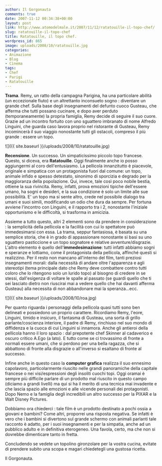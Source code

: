 ```yaml
---
author: Il Gorgonauta
comments: true
date: 2007-11-12 00:34:38+00:00
layout: post
link: http://www.atomodelmale.it/2007/11/12/ratatouille-il-topo-chef/
slug: ratatouille-il-topo-chef
title: Ratatouille, il topo chef.
wordpress_id: 865
image: uploads/2008/10/ratatouille.jpg
categories:
- Animazione
- Blog
- Cinema
tags:
- Chef
- Parigi
- Ratatouille
---
```


**Trama**. Remy, un ratto della campagna Parigina, ha una particolare abilità (un eccezionale fiuto) e un altrettanto inconsueto sogno : diventare un grande chef. Sulla base degli insegnamenti del defunto cuoco Gusteau, che afferma che tutti possano cucinare, e dopo aver perduto (temporaneamente) la propria famiglia, Remy decide di seguire il suo cuore. Grazie ad  un incontro fortuito con uno sguattero imbranato di nome Alfredo Linguini, che guarda caso lavora proprio nel ristorante di Gusteau, Remy incomincerà il suo viaggio nonostante tutti gli ostacoli, compreso il più grande : essere un topo.

![]({{ site.baseurl }}/uploads/2008/10/ratatouille.jpg)

**Recensione**. Un successo. Un simpaticissimo piccolo topo francese. Questo, si diceva, era **Ratatouille**. Oggi finalmente anche io posso aggiungermi al coro dell'entusiasmo. La pellicola innanzitutto è piacevole, originale e simpatica con un protagonista fuori dal comune: un topo, animale infido e spesso detestato, sinonimo di sporcizia e degrado per la maggioranza della popolazione. Qui, invece, tale così poco nobile bestia, ottiene la sua rivincita. Remy, infatti, prova emozioni tipiche dell'essere umano, ha sogni e desideri, e la sua condizione è solo un limite alle sue possibilità. E' un topo ma si sente altro, crede nel possibile dialogo tra umani e suoi simili, modificando un odio che dura da sempre. Per fortuna avviene l'incontro con Linguini, e il rapporto tra i 2, nonostante l'iniziale opportunismo e le difficoltà, si trasforma in amicizia.

Assieme a tutto questo, altri 2 elementi sono da prendere in considerazione : la semplicità della pellicola e la facilità con cui lo spettatore può immedesimarsi con essa. La trama, seppur fantasiosa, è basata su una semplice storia, che è in grado di appassionare nonostante si basi su uno sguattero pasticcione e un topo sognatore e relative avventure/disgrazie. L'altro elemento è quello dell'**immedesimazione**: tutti infatti abbiamo sogni e speranze e lottiamo, come il protagonista della pellicola, affinché questi si realizzino. Per il resto non mancano all'interno del film, tanti preziosi insegnamenti morali: dalla necessità di andare oltre l'apparenza  e agli stereotipi (tema principale dato che Remy deve combattere contro tutti coloro che lo ritengono solo un lurido topo) al bisogno di credere in se stessi, dall'esigenza di voltare le spalle al passato (se guardi quello che ti sei lasciato dietro non riuscirai mai a vedere quello che hai davanti afferma Gusteau) alla necessita di non abbandonare mai la speranza...ecc.

![]({{ site.baseurl }}/uploads/2008/10/roa.jpg)

Per quanto riguarda i personaggi della pellicola quasi tutti sono ben delineati e possiedono un proprio carattere. Ricordiamo Remy, l'eore, Linguini, timido e insicuro, il fantasma di Gusteau, una sorta di grillo parlante/coscienza interiore, il padre di Remy, rinchiuso nel suo mondo di diffidenza e la cuoca di cui Linguini si innamora. Anche gli antieroi della pellicola hanno il loro spazio : dal prepotente chef Skinner al cadaverico e oscuro critico A.Ego (a lato). E tutto come se ci trovassimo di fronte a normali essere umani, che si perdono per una bella ragazza, che si abbattono di fronte alla disgrazie o all'inverso si esaltano di fronte al successo.

Infine anche in questo caso la **computer grafica** realizza il suo ennesimo capolavoro, particolarmente riuscito nelle grandi panoramiche della capitale francese o nei visi/espressioni degli insoliti cuochi topi. Oggi oramai è sempre più difficile parlare di un prodotto mal riuscito in questo campo (diciamo a grandi livelli) ma qui si ha il merito di una tecnica mai invadente e che lascia spazio alle emozioni e alle vicende personali dei protagonisti. Dopo Nemo e la famiglia degli incredibili un altro successo per la PIXAR e la Walt Disney Pictures.

Dobbiamo ora chiederci : tale film è un prodotto destinato a pochi ossia a giovani e bambini? Come altri, proporrei una risposta negativa. Se infatti è vero che i bambini si divertono sul grande schermo con animali parlanti tale racconto è adatto, per i suoi insegnamenti e per la simpatia, anche ad un pubblico adulto e in definitiva eterogeneo. Una favola, certo, ma che non si dovrebbe dimenticare tanto in fretta.

Concludendo se vedete un topolino gironzolare per la vostra cucina, evitate di prendere subito una scopa e magari chiedetegli una gustosa ricetta.

Il Gorgonauta. 
